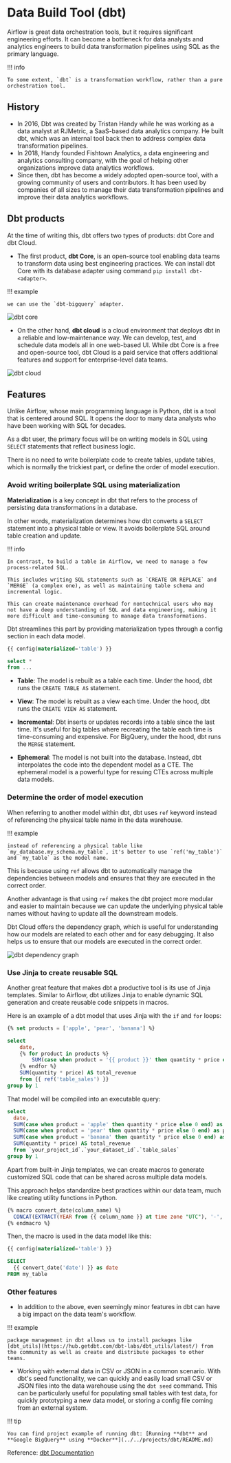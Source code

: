 # Data Build Tool (dbt)

Airflow is great data orchestration tools, but it requires significant engineering efforts. It can become a bottleneck for data analysts and analytics engineers to build data transformation pipelines using SQL as the primary language.

!!! info

    To some extent, `dbt` is a transformation workflow, rather than a pure orchestration tool.

## History

- In 2016, Dbt was created by Tristan Handy while he was working as a data analyst at RJMetric, a SaaS-based data analytics company.
  He built dbt, which was an internal tool back then to address complex data transformation pipelines.
- In 2018, Handy founded Fishtown Analytics, a data engineering and analytics consulting company, with the goal of helping other organizations improve data analytics workflows.
- Since then, dbt has become a widely adopted open-source tool, with a growing community of users and contributors.
  It has been used by companies of all sizes to manage their data transformation pipelines and improve their data analytics workflows.

## Dbt products

At the time of writing this, dbt offers two types of products: dbt Core and dbt Cloud.

- The first product, **dbt Core**, is an open-source tool enabling data teams to transform data using best engineering practices.
  We can install dbt Core with its database adapter using command `pip install dbt-<adapter>`.

!!! example

    we can use the `dbt-bigquery` adapter.

![dbt core](../pics/dbt-core.png)

- On the other hand, **dbt cloud** is a cloud environment that deploys dbt in a reliable and low-maintenance way.
  We can develop, test, and schedule data models all in one web-based UI.
  While dbt Core is a free and open-source tool, dbt Cloud is a paid service that offers additional features and support for enterprise-level data teams.

![dbt cloud](../pics/dbt-cloud.png)

## Features

Unlike Airflow, whose main programming language is Python, dbt is a tool that is centered around SQL.
It opens the door to many data analysts who have been working with SQL for decades.

As a dbt user, the primary focus will be on writing models in SQL using `SELECT` statements that reflect business logic.

There is no need to write boilerplate code to create tables, update tables, which is normally the trickiest part, or define the order of model execution.

### Avoid writing boilerplate SQL using materialization

**Materialization** is a key concept in dbt that refers to the process of persisting data transformations in a database.

In other words, materialization determines how dbt converts a `SELECT` statement into a physical table or view.
It avoids boilerplate SQL around table creation and update.

!!! info

    In contrast, to build a table in Airflow, we need to manage a few process-related SQL.

    This includes writing SQL statements such as `CREATE OR REPLACE` and `MERGE` (a complex one), as well as maintaining table schema and incremental logic.

    This can create maintenance overhead for nontechnical users who may not have a deep understanding of SQL and data engineering, making it more difficult and time-consuming to manage data transformations.

Dbt streamlines this part by providing materialization types through a config section in each data model.

```sql
{{ config(materialized='table') }}

select *
from ...
```

- **Table**: The model is rebuilt as a table each time. Under the hood, dbt runs the `CREATE TABLE AS` statement.

- **View**: The model is rebuilt as a view each time. Under the hood, dbt runs the `CREATE VIEW AS` statement.

- **Incremental**: Dbt inserts or updates records into a table since the last time.
  It's useful for big tables where recreating the table each time is time-consuming and expensive. For BigQuery, under the hood, dbt runs the `MERGE` statement.

- **Ephemeral**: The model is not built into the database.
  Instead, dbt interpolates the code into the dependent model as a CTE. The ephemeral model is a powerful type for resuing CTEs across multiple data models.

### Determine the order of model execution

When referring to another model within dbt, dbt uses `ref` keyword instead of referencing the physical table name in the data warehouse.

!!! example

    instead of referencing a physical table like `my_database.my_schema.my_table`, it's better to use `ref('my_table')` and `my_table` as the model name.

This is because using `ref` allows dbt to automatically manage the dependencies between models and ensures that they are executed in the correct order.

Another advantage is that using `ref` makes the dbt project more modular and easier to maintain because we can update the underlying physical table names without having to update all the downstream models.

Dbt Cloud offers the dependency graph, which is useful for understanding how our models are related to each other and for easy debugging.
It also helps us to ensure that our models are executed in the correct order.

![dbt dependency graph](../pics/dbt-dependency-graph.png)

### Use Jinja to create reusable SQL

Another great feature that makes dbt a productive tool is its use of Jinja templates. Similar to Airflow, dbt utilizes Jinja to enable dynamic SQL generation and create reusable code snippets in macros.

Here is an example of a dbt model that uses Jinja with the `if` and `for` loops:

```sql
{% set products = ['apple', 'pear', 'banana'] %}

select
    date,
    {% for product in products %}
        SUM(case when product = '{{ product }}' then quantity * price else 0 end) as {{ product }}_revenue,
    {% endfor %}
    SUM(quantity * price) AS total_revenue
    from {{ ref('table_sales') }}
group by 1
```

That model will be compiled into an executable query:

```sql
select
  date,
  SUM(case when product = 'apple' then quantity * price else 0 end) as apple_revenue,
  SUM(case when product = 'pear' then quantity * price else 0 end) as pear_revenue,
  SUM(case when product = 'banana' then quantity * price else 0 end) as banana_revenue,
  SUM(quantity * price) AS total_revenue
  from `your_project_id`.`your_dataset_id`.`table_sales`
group by 1
```

Apart from built-in Jinja templates, we can create macros to generate customized SQL code that can be shared across multiple data models.

This approach helps standardize best practices within our data team, much like creating utility functions in Python.

```sql
{% macro convert_date(column_name) %}
  CONCAT(EXTRACT(YEAR from {{ column_name }} at time zone "UTC"), '-', EXTRACT(MONTH from {{ column_name }} at time zone "UTC"))
{% endmacro %}
```

Then, the macro is used in the data model like this:

```sql
{{ config(materialized='table') }}

SELECT
  {{ convert_date('date') }} as date
FROM my_table
```

### Other features

- In addition to the above, even seemingly minor features in dbt can have a big impact on the data team's workflow.

!!! example

    package management in dbt allows us to install packages like [dbt_utils](https://hub.getdbt.com/dbt-labs/dbt_utils/latest/) from the community as well as create and distribute packages to other teams.

- Working with external data in CSV or JSON in a common scenario.
  With dbt's seed functionality, we can quickly and easily load small CSV or JSON files into the data warehouse using the `dbt seed` command.
  This can be particularly useful for populating small tables with test data, for quickly prototyping a new data model, or storing a config file coming from an external system.

!!! tip

    You can find project example of running dbt: [Running **dbt** and **Google BigQuery** using **Docker**](../../projects/dbt/README.md)

Reference: [dbt Documentation](https://docs.getdbt.com/)
